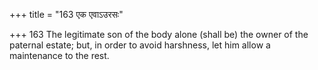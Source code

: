 +++
title = "163 एक एवाऽउरसः"

+++
163	The legitimate son of the body alone (shall be) the owner of the paternal estate; but, in order to avoid harshness, let him allow a maintenance to the rest.